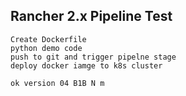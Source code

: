 ## Rancher 2.x Pipeline Test

    Create Dockerfile
    python demo code
    push to git and trigger pipelne stage 
    deploy docker iamge to k8s cluster
     
    ok version 04 B1B N m